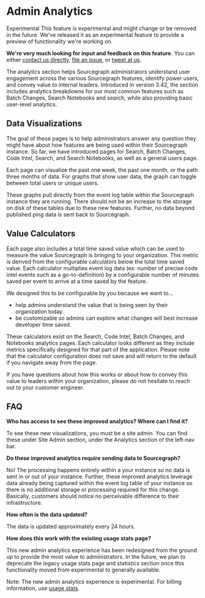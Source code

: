# Admin Analytics

<aside class="experimental">
<p>
<span class="badge badge-experimental">Experimental</span> This feature is experimental and might change or be removed in the future. We've released it as an experimental feature to provide a preview of functionality we're working on.
</p>

<p><b>We're very much looking for input and feedback on this feature.</b> You can either <a href="https://about.sourcegraph.com/contact">contact us directly</a>, <a href="https://github.com/sourcegraph/sourcegraph">file an issue</a>, or <a href="https://twitter.com/sourcegraph">tweet at us</a>.</p>
</aside>

The analytics section helps Sourcegraph administrators understand user engagement across the various Sourcegraph features, identify power users, and convey value to internal leaders. Introduced in version 3.42, the section includes analytics breakdowns for our most common features such as Batch Changes, Search Notebooks and search, while also providing basic user-level analytics. 

## Data Visualizations

The goal of these pages is to help administrators answer any question they might have about how features are being used within their Sourcegraph instance. So far, we have introduced pages for Search, Batch Changes, Code Intel, Search, and Search Notebooks, as well as a general users page. 

Each page can visualize the past one week, the past one month, or the path three months of data. For graphs that show user data, the graph can toggle between total users or unique users.

These graphs pull directly from the event log table within the Sourcegraph instance they are running. There should not be an increase to the storage on disk of these tables due to these new features. Further, no data beyond published ping data is sent back to Sourcegraph. 

## Value Calculators

Each page also includes a total time saved value which can be used to measure the value Sourcegraph is bringing to your organization. This metric is derived from the configurable calculators below the total time saved value. Each calculator multiplies event log data (ex: number of precise code intel events such as a go-to-definition) by a configurable number of minutes saved per event to arrive at a time saved by the feature.

We designed this to be configurable by you because we want to... 
- help admins understand the value that is being seen by their organization today. 
- be customizable so admins can explore what changes will best increase developer time saved.

These calculators exist on the Search, Code Intel, Batch Changes, and Notebooks analytics pages. Each calculator looks different as they include metrics specifically designed for that part of the application. Please note that the calculator configuration does not save and will return to the default if you navigate away from the page.

If you have questions about how this works or about how to convey this value to leaders within your organization, please do not hesitate to reach out to your customer engineer. 

## FAQ 

**Who has access to see these improved analytics? Where can I find it?**

To see these new visualizations, you must be a site admin. You can find these under Site Admin section, under the Analytics section of the left-nav bar. 

**Do these improved analytics require sending data to Sourcegraph?** 

No! The processing happens entirely within a your instance so no data is sent in or out of your instance. Further, these improved analytics leverage data already being captured within the event log table of your instance so there is no additional storage or processing required for this change. Basically, customers should notice no perceivable difference to their infrastructure. 

**How often is the data updated?**

The data is updated approximately every 24 hours. 

**How does this work with the existing usage stats page?**

This new admin analytics experience has been redesigned from the ground up to provide the most value to administrators. In the future, we plan to deprecate the legacy usage stats page and statistics section once this functionality moved from experimental to generally available. 

Note: The new admin analytics experience is experimental. For billing information, use [usage stats](./usage_statistics.md).
